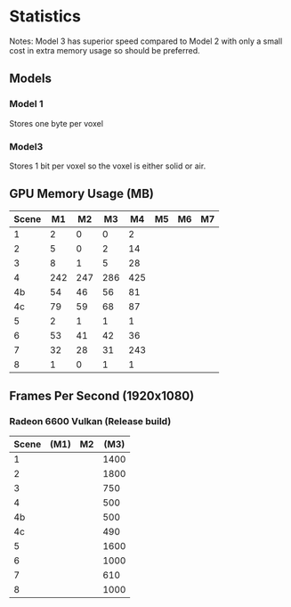 # Statistics

Notes:
Model 3 has superior speed compared to Model 2 with only
a small cost in extra memory usage so should be preferred.

## Models

### Model 1

Stores one byte per voxel

### Model3

Stores 1 bit per voxel so the voxel is either solid or air.


## GPU Memory Usage (MB)

Scene |  M1  |  M2  |  M3  |  M4  |  M5  |  M6  |  M7
------|------|------|------|------|------|------|------
  1   |   2  |   0  |   0  |   2  |      |      |
  2   |   5  |   0  |   2  |  14  |      |      |
  3   |   8  |   1  |   5  |  28  |      |      |
  4   | 242  | 247  | 286  | 425  |      |      |
  4b  |  54  |  46  |  56  |  81  |      |      |
  4c  |  79  |  59  |  68  |  87  |      |      |
  5   |   2  |   1  |   1  |   1  |      |      |
  6   |  53  |  41  |  42  |  36  |      |      |
  7   |  32  |  28  |  31  | 243  |      |      |
  8   |   1  |   0  |   1  |   1  |      |      |

## Frames Per Second (1920x1080)

### Radeon 6600 Vulkan (Release build)

Scene |  (M1) |  M2  |  (M3)  |
------|-------|------|--------|
  1   |       |      |  1400  |
  2   |       |      |  1800  |
  3   |       |      |   750  |
  4   |       |      |   500  |
  4b  |       |      |   500  |
  4c  |       |      |   490  |
  5   |       |      |  1600  |
  6   |       |      |  1000  |
  7   |       |      |   610  |
  8   |       |      |  1000  |

